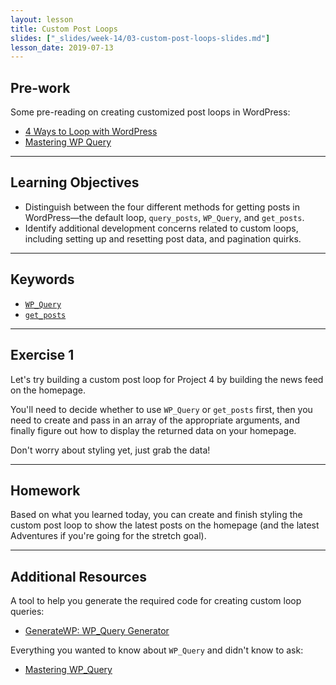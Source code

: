 ```yaml
---
layout: lesson
title: Custom Post Loops
slides: ["_slides/week-14/03-custom-post-loops-slides.md"]
lesson_date: 2019-07-13
---
```


## Pre-work

Some pre-reading on creating customized post loops in WordPress:

- [4 Ways to Loop with WordPress](https://digwp.com/2011/05/loops/)
- [Mastering WP Query](http://code.tutsplus.com/series/mastering-wp_query--cms-818)

---

## Learning Objectives

- Distinguish between the four different methods for getting posts in WordPress&mdash;the default loop, `query_posts`, `WP_Query`, and `get_posts`.
- Identify additional development concerns related to custom loops, including setting up and resetting post data, and pagination quirks.

---

## Keywords

- [`WP_Query`](https://codex.wordpress.org/Class_Reference/WP_Query)
- [`get_posts`](https://developer.wordpress.org/reference/functions/get_posts/)

---

## Exercise 1

Let's try building a custom post loop for Project 4 by building the news feed on the homepage.

You'll need to decide whether to use `WP_Query` or `get_posts` first, then you need to create and pass in an array of the appropriate arguments, and finally figure out how to display the returned data on your homepage.

Don't worry about styling yet, just grab the data!

---

## Homework

Based on what you learned today, you can create and finish styling the custom post loop to show the latest posts on the homepage (and the latest Adventures if you're going for the stretch goal).

---

## Additional Resources

A tool to help you generate the required code for creating custom loop queries:

- [GenerateWP: WP_Query Generator](https://generatewp.com/wp_query/)

Everything you wanted to know about `WP_Query` and didn't know to ask:

- [Mastering WP_Query](https://code.tutsplus.com/series/mastering-wp_query--cms-818)
